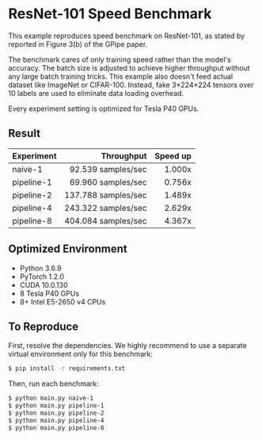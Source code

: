 # ResNet-101 Speed Benchmark

This example reproduces speed benchmark on ResNet-101, as stated by reported in
Figure 3(b) of the GPipe paper.

The benchmark cares of only training speed rather than the model's accuracy.
The batch size is adjusted to achieve higher throughput without any large batch
training tricks. This example also doesn't feed actual dataset like ImageNet or
CIFAR-100. Instead, fake 3×224×224 tensors over 10 labels are used to eliminate
data loading overhead.

Every experiment setting is optimized for Tesla P40 GPUs.

## Result

Experiment | Throughput          | Speed up
---------- | ------------------: | -------:
naive-1    |  92.539 samples/sec |   1.000x
pipeline-1 |  69.960 samples/sec |   0.756x
pipeline-2 | 137.788 samples/sec |   1.489x
pipeline-4 | 243.322 samples/sec |   2.629x
pipeline-8 | 404.084 samples/sec |   4.367x

## Optimized Environment

- Python 3.6.9
- PyTorch 1.2.0
- CUDA 10.0.130
- 8 Tesla P40 GPUs
- 8+ Intel E5-2650 v4 CPUs

## To Reproduce

First, resolve the dependencies. We highly recommend to use a separate virtual
environment only for this benchmark:

```sh
$ pip install -r requirements.txt
```

Then, run each benchmark:

```sh
$ python main.py naive-1
$ python main.py pipeline-1
$ python main.py pipeline-2
$ python main.py pipeline-4
$ python main.py pipeline-8
```
